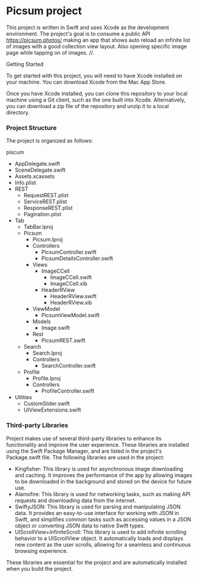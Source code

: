 # Picsum project

This project is written in Swift and uses Xcode as the development environment. The project's goal is to consume a public API https://picsum.photos/ making an app that shows auto reload an infinite list of images with a good collection view layout. Also opening specific image page while tapping on of images. //.

Getting Started

To get started with this project, you will need to have Xcode installed on your machine. You can download Xcode from the Mac App Store.

Once you have Xcode installed, you can clone this repository to your local machine using a Git client, such as the one built into Xcode. Alternatively, you can download a zip file of the repository and unzip it to a local directory.

<h3>Project Structure</h3>
The project is organized as follows:

piscum
- AppDelegate.swift
- SceneDelegate.swift
- Assets.xcassets
- Info.plist
- REST
    - RequestREST.plist
    - ServiceREST.plist
    - ResponseREST.plist
    - Pagination.plist
- Tab
    - TabBar.lproj
    - Picsum
        - Picsum.lproj
        - Controllers
            - PicsumController.swift
            - PicsumDetailsController.swift
        - Views
            - ImageCCell
                - ImageCCell.swift
                - ImageCCell.xib
            - HeaderRView
                - HeaderRView.swift
                - HeaderRView.xib
        - ViewModel
            - PicsumViewModel.swift
        - Models
            - Image.swift
        - Rest
            - PicsumREST.swift
    - Search
        - Search.lproj
        - Controllers
            - SearchController.swift
    - Profile
        - Profile.lproj
        - Controllers
            - ProfileController.swift
- Utlities
    - CustomSlider.swift
    - UIViewExtensions.swift


<h3>Third-party Libraries</h3>
Project makes use of several third-party libraries to enhance its functionality and improve the user experience. These libraries are installed using the Swift Package Manager, and are listed in the project's Package.swift file. The following libraries are used in the project:

- Kingfisher: This library is used for asynchronous image downloading and caching. It improves the performance of the app by allowing images to be downloaded in the background and stored on the device for future use.
- Alamofire: This library is used for networking tasks, such as making API requests and downloading data from the internet.
- SwiftyJSON: This library is used for parsing and manipulating JSON data. It provides an easy-to-use interface for working with JSON in Swift, and simplifies common tasks such as accessing values in a JSON object or converting JSON data to native Swift types.
- UIScrollView+InfiniteScroll: This library is used to add infinite scrolling behavior to a UIScrollView object. It automatically loads and displays new content as the user scrolls, allowing for a seamless and continuous browsing experience.

These libraries are essential for the project and are automatically installed when you build the project.



